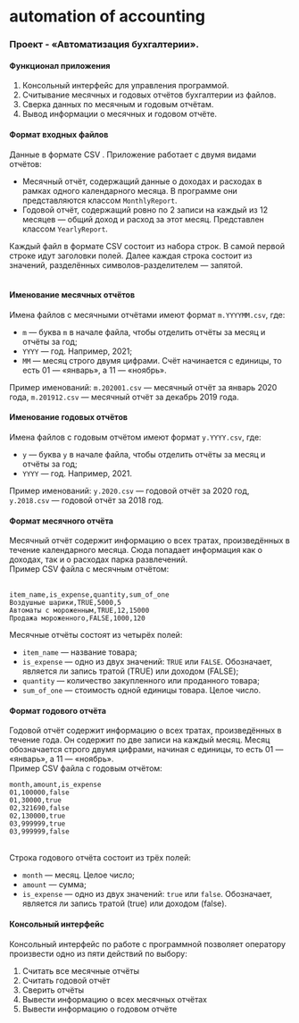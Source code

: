 # automation  of accounting

<h3 class="paragraph">Проект - &laquo;Автоматизация бухгалтерии&raquo;.</h3>
<h4>Функционал приложения</h4>
<ol start="1">
<li>Консольный интерфейс для управления программой.</li>
<li>Считывание месячных и годовых отчётов бухгалтерии из файлов.</li>
<li>Сверка данных по месячным и годовым отчётам.</li>
<li>Вывод информации о месячных и годовом отчёте.</li>
</ol>
<h4>Формат входных файлов</h4>
<div class="paragraph">Данные в формате CSV . Приложение работает с двумя видами отчётов:</div>
<ul>
<li>Месячный отчёт, содержащий данные о доходах и расходах в рамках одного календарного месяца. В программе они представляются классом <code class="code-inline code-inline_theme_light">MonthlyReport</code>.</li>
<li>Годовой отчёт, содержащий ровно по 2 записи на каждый из 12 месяцев &mdash; общий доход и расход за этот месяц. Представлен классом <code class="code-inline code-inline_theme_light">YearlyReport</code>.</li>
</ul>
<div class="paragraph">Каждый файл в формате CSV состоит из набора строк. В самой первой строке идут заголовки полей. Далее каждая строка состоит из значений, разделённых символов-разделителем &mdash; запятой.</div>
<div class="paragraph">&nbsp;</div>
<h4>Именование месячных отчётов</h4>
<div class="paragraph">Имена файлов с месячными отчётами имеют формат <code class="code-inline code-inline_theme_light">m.YYYYMM.csv</code>, где:</div>
<ul>
<li><code class="code-inline code-inline_theme_light">m</code> &mdash; буква <code class="code-inline code-inline_theme_light">m</code> в начале файла, чтобы отделить отчёты за месяц и отчёты за год;</li>
<li><code class="code-inline code-inline_theme_light">YYYY</code> &mdash; год. Например, 2021;</li>
<li><code class="code-inline code-inline_theme_light">MM</code> &mdash; месяц строго двумя цифрами. Счёт начинается с единицы, то есть 01 &mdash; &laquo;январь&raquo;, а 11 &mdash; &laquo;ноябрь&raquo;.</li>
</ul>
<div class="paragraph">Пример именований: <code class="code-inline code-inline_theme_light">m.202001.csv</code> &mdash; месячный отчёт за январь 2020 года, <code class="code-inline code-inline_theme_light">m.201912.csv</code> &mdash; месячный отчёт за декабрь 2019 года.</div>
<h4>Именование годовых отчётов</h4>
<div class="paragraph">Имена файлов с годовым отчётом имеют формат <code class="code-inline code-inline_theme_light">y.YYYY.csv</code>, где:</div>
<ul>
<li><code class="code-inline code-inline_theme_light">y</code> &mdash; буква <code class="code-inline code-inline_theme_light">y</code> в начале файла, чтобы отделить отчёты за месяц и отчёты за год;</li>
<li><code class="code-inline code-inline_theme_light">YYYY</code> &mdash; год. Например, 2021.</li>
</ul>
<div class="paragraph">Пример именований: <code class="code-inline code-inline_theme_light">y.2020.csv</code> &mdash; годовой отчёт за 2020 год, <code class="code-inline code-inline_theme_light">y.2018.csv</code> &mdash; годовой отчёт за 2018 год.</div>
<h4>Формат месячного отчёта</h4>
<div class="paragraph">Месячный отчёт содержит информацию о всех тратах, произведённых в течение календарного месяца. Сюда попадает информация как о доходах, так и о расходах парка развлечений.</div>
<div class="paragraph">Пример CSV файла с месячным отчётом:</div>
<div class="code-block code-block_theme_light">
<div class="scrollable-default scrollable scrollable_theme_light code-block__scrollable">
<div>&nbsp;</div>
<div class="scrollable__content-wrapper">
<div class="scrollbar-remover scrollable__content-container">
<div class="scrollable__content">
<pre class="code-block__code-wrapper"><code class="code-block__code">item_name,is_expense,quantity,sum_of_one
Воздушные шарики,TRUE,5000,5
Автоматы с мороженным,TRUE,12,15000
Продажа мороженного,FALSE,1000,120</code></pre>
</div>
</div>
</div>
</div>
</div>
<div class="paragraph">Месячные отчёты состоят из четырёх полей:</div>
<ul>
<li><code class="code-inline code-inline_theme_light">item_name</code> &mdash; название товара;</li>
<li><code class="code-inline code-inline_theme_light">is_expense</code> &mdash; одно из двух значений: <code class="code-inline code-inline_theme_light">TRUE</code> или <code class="code-inline code-inline_theme_light">FALSE</code>. Обозначает, является ли запись тратой (TRUE) или доходом (FALSE);</li>
<li><code class="code-inline code-inline_theme_light">quantity</code> &mdash; количество закупленного или проданного товара;</li>
<li><code class="code-inline code-inline_theme_light">sum_of_one</code> &mdash; стоимость одной единицы товара. Целое число.</li>
</ul>
<h4>Формат годового отчёта</h4>
<div class="paragraph">Годовой отчёт содержит информацию о всех тратах, произведённых в течение года. Он содержит по две записи на каждый месяц. Месяц обозначается строго двумя цифрами, начиная с единицы, то есть 01 &mdash; &laquo;январь&raquo;, а 11 &mdash; &laquo;ноябрь&raquo;.</div>
<div class="paragraph">Пример CSV файла с годовым отчётом:</div>
<div class="code-block code-block_theme_light">
<div class="scrollable-default scrollable scrollable_theme_light code-block__scrollable">
<div class="scrollable__content-wrapper">
<div class="scrollbar-remover scrollable__content-container">
<div class="scrollable__content">
<pre class="code-block__code-wrapper"><code class="code-block__code">month,amount,is_expense
01,100000,false
01,30000,true
02,321690,false
02,130000,true
03,999999,true
03,999999,false</code></pre>
</div>
</div>
</div>
<section class="scrollbar-default scrollbar scrollbar_vertical scrollbar_hidden scrollable__scrollbar scrollable__scrollbar_type_vertical">
<div class="scrollbar__control-container">
<div class="scrollbar__control">
<div class="scrollbar__control-line">&nbsp;</div>
</div>
</div>
</section>
</div>
</div>
<div class="paragraph">Строка годового отчёта состоит из трёх полей:</div>
<ul>
<li><code class="code-inline code-inline_theme_light">month</code> &mdash; месяц. Целое число;</li>
<li><code class="code-inline code-inline_theme_light">amount</code> &mdash; сумма;</li>
<li><code class="code-inline code-inline_theme_light">is_expense</code> &mdash; одно из двух значений: <code class="code-inline code-inline_theme_light">true</code> или <code class="code-inline code-inline_theme_light">false</code>. Обозначает, является ли запись тратой (true) или доходом (false).</li>
</ul>
<h4>Консольный интерфейс</h4>
<div class="paragraph">Консольный интерфейс по работе с программной позволяет оператору произвести одно из пяти действий по выбору:</div>
<ol start="1">
<li>Считать все месячные отчёты</li>
<li>Считать годовой отчёт</li>
<li>Сверить отчёты</li>
<li>Вывести информацию о всех месячных отчётах</li>
<li>Вывести информацию о годовом отчёте</li>
</ol>
<p>&nbsp;</p>
